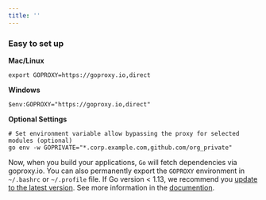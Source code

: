 ```yaml
---
title: ''
---
```


### Easy to set up

**Mac/Linux**

```shell
export GOPROXY=https://goproxy.io,direct
```

**Windows**

```shell
$env:GOPROXY="https://goproxy.io,direct"
```

**Optional Settings**

```shell
# Set environment variable allow bypassing the proxy for selected modules (optional)
go env -w GOPRIVATE="*.corp.example.com,github.com/org_private"
```

Now, when you build your applications, `Go` will fetch dependencies via goproxy.io. You can also permanently export the `GOPROXY` environment in `~/.bashrc` or `~/.profile` file. If Go version < 1.13, we recommend you [update to the latest version](https://gomirrors.org). See more information in the [documention](docs/getting-started.html).

